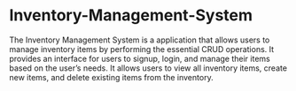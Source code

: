 # Inventory-Management-System
The Inventory Management System is a application that allows users to manage inventory items by performing the essential CRUD operations. It provides an interface for users to signup, login, and manage their items based on the user’s needs. It allows users to view all inventory items, create new items, and delete existing items from the inventory.
